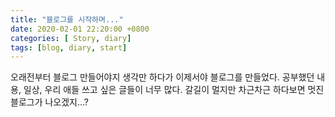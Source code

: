 ```yaml
---
title: "블로그를 시작하며..."
date: 2020-02-01 22:20:00 +0800
categories: [ Story, diary]
tags: [blog, diary, start]
---
```


오래전부터 블로그 만들어야지 생각만 하다가 이제서야 블로그를 만들었다.
공부했던 내용, 일상, 우리 애들 쓰고 싶은 글들이 너무 많다.
갈길이 멀지만 차근차근 하다보면 멋진 블로그가 나오겠지...?
